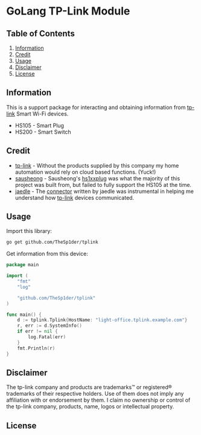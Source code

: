 # GoLang TP-Link Module

## Table of Contents

1. [Information](#information)
1. [Credit](#credit)
1. [Usage](#usage)
1. [Disclaimer](#disclaimer)
1. [License](#license)

## Information

This is a support package for interacting and obtaining information from [tp-link](//www.tp-link.com) Smart Wi-Fi devices.

* HS105 - Smart Plug
* HS200 - Smart Switch

## Credit

* [tp-link](//www.tp-link.com) - Without the products supplied by this company my home automation would rely on cloud based functions. (Yuck!)
* [sausheong](//github.com/sausheong) - Sausheong's [hs1xxplug](//github.com/sausheong/hs1xxplug) was what the majority of this project was built from, but failed to fully support the HS105 at the time.
* [jaedle](//github.com/jaedle) - The [connector](//github.com/jaedle/golang-tplink-hs100/blob/master/internal/connector/connector.go) written by jaedle was instrumental in helping me understand how [tp-link](//www.tp-link.com) devices communicated.

## Usage 

Import this library:

``` bash
go get github.com/TheSp1der/tplink
```

Get information from this device:

``` go
package main

import (
	"fmt"
	"log"

	"github.com/TheSp1der/tplink"
)

func main() {
	d := tplink.Tplink{HostName: "light-office.tplink.example.com"}
	r, err := d.SystemInfo()
	if err != nil {
		log.Fatal(err)
	}
	fmt.Println(r)
}
```

## Disclaimer

The tp-link company and products are trademarks™ or registered® trademarks of their respective holders. Use of them does not imply any affiliation with or endorsement by them. I claim no ownership or control of the tp-link company, products, name, logos or intellectual property.

## License